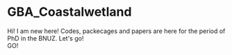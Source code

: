 # GBA_Coastalwetland
Hi! I am new here!
Codes, packecages and papers are here for the period of PhD in the BNUZ.
Let's go!  
GO!
